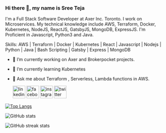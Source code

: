 ### Hi there 👋, my name is Sree Teja

I'm a Full Stack Software Developer at Axer Inc. Toronto. I work on Microservices. My technical knowledge include AWS, Terraform, Docker, Kubernetes, NodeJS, ReactJS, GatsbyJS, MongoDB, ExpressJS. I'm Proficient in Javascript, Python3 and Java.

Skills: AWS | Terraform | Docker | Kubernetes | React | Javascript | Nodejs | Python | Java | Bash Scripting | Gatsby | Express | MongoDB

- 🔭 I’m currently working on Axer and Brokerpocket projects.
- 🌱 I’m currently learning Kubernetes
- 💬 Ask me about Terraform , Serverless, Lambda functions in AWS.

  [<img src='https://cdn.jsdelivr.net/npm/simple-icons@3.0.1/icons/linkedin.svg' alt='linkedin' height='40'>](https://www.linkedin.com/in/https://www.linkedin.com/in/sreeteja65) [<img src='https://cdn.jsdelivr.net/npm/simple-icons@3.0.1/icons/facebook.svg' alt='facebook' height='40'>](https://www.facebook.com/SreeTeja) [<img src='https://cdn.jsdelivr.net/npm/simple-icons@3.0.1/icons/instagram.svg' alt='instagram' height='40'>](https://www.instagram.com/sreetejap/) [<img src='https://cdn.jsdelivr.net/npm/simple-icons@3.0.1/icons/twitter.svg' alt='twitter' height='40'>](https://twitter.com/beastythumper)

[![Top Langs](https://github-readme-stats.vercel.app/api/top-langs/?username=sreetejap)](https://github.com/anuraghazra/github-readme-stats)

![GitHub stats](https://github-readme-stats.vercel.app/api?username=sreetejap&show_icons=true&count_private=true)

![GitHub streak stats](https://github-readme-streak-stats.herokuapp.com/?user=sreetejap)
